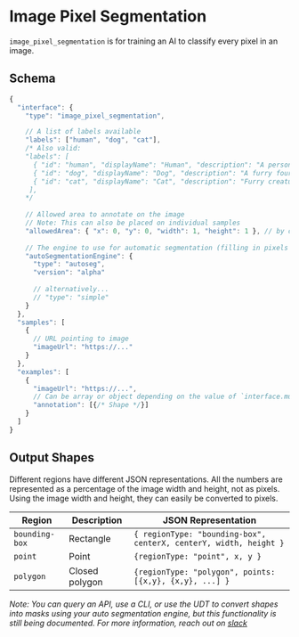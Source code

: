 # Image Pixel Segmentation

`image_pixel_segmentation` is for training an AI to classify every pixel in an image.

## Schema

```javascript
{
  "interface": {
    "type": "image_pixel_segmentation",

    // A list of labels available
    "labels": ["human", "dog", "cat"],
    /* Also valid:
    "labels": [
      { "id": "human", "displayName": "Human", "description": "A person." },
      { "id": "dog", "displayName": "Dog", "description": "A furry four legged creature" },
      { "id": "cat", "displayName": "Cat", "description": "Furry creature with whiskers" }
     ],
    */
    
    // Allowed area to annotate on the image
    // Note: This can also be placed on individual samples
    "allowedArea": { "x": 0, "y": 0, "width": 1, "height": 1 }, // by default, the entire image
    
    // The engine to use for automatic segmentation (filling in pixels with guesses)
    "autoSegmentationEngine": {
      "type": "autoseg",
      "version": "alpha"
      
      // alternatively...
      // "type": "simple"
    }
  },
  "samples": [
    {
      // URL pointing to image
      "imageUrl": "https://..."
    }
  },
  "examples": [
    {
      "imageUrl": "https://...",
      // Can be array or object depending on the value of `interface.multipleRegions`
      "annotation": [{/* Shape */}]
    }
  ]
}
```

## Output Shapes

Different regions have different JSON representations. All the numbers are represented as a percentage of the image width and height, not as pixels. Using the image width and height, they can easily be converted to pixels.

| Region         | Description                                             | JSON Representation                                                                                                                                                         |
| -------------- | ------------------------------------------------------- | --------------------------------------------------------------------------------------------------------------------------------------------------------------------------- |
| `bounding-box` | Rectangle                                               | `{ regionType: "bounding-box", centerX, centerY, width, height }`                                                                                                           |
| `point`        | Point                                                   | `{regionType: "point", x, y }`                                                                                                                                              |
| `polygon`      | Closed polygon                                          | `{regionType: "polygon", points: [{x,y}, {x,y}, ...] }`                                                                                                                     |

*Note: You can query an API, use a CLI, or use the UDT to convert shapes into masks using your auto segmentation engine,
but this functionality is still being documented. For more information, reach out on [slack](https://join.slack.com/t/universaldatatool/shared_invite/zt-d8teykwi-iOSOUfxugKR~M4AJN6VL3g)*
